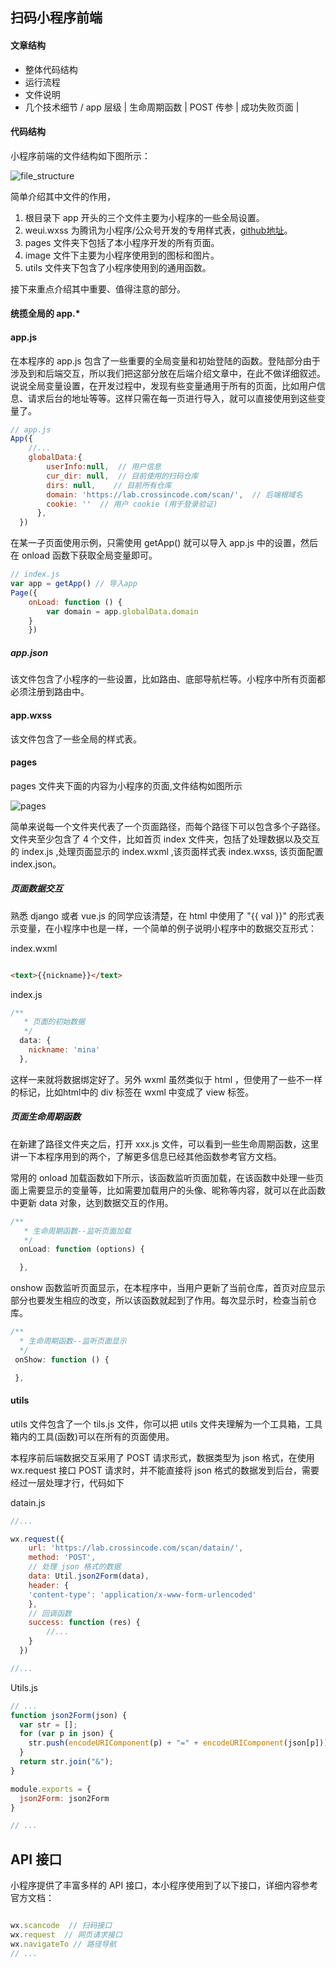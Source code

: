 ## 扫码小程序前端

#### 文章结构

- 整体代码结构
- 运行流程
- 文件说明
- 几个技术细节 / app 层级 | 生命周期函数 | POST 传参 | 成功失败页面 |  


#### 代码结构

小程序前端的文件结构如下图所示：

![file_structure](./image/file_structure.png)

简单介绍其中文件的作用，

1. 根目录下 app 开头的三个文件主要为小程序的一些全局设置。
2. weui.wxss 为腾讯为小程序/公众号开发的专用样式表，[github地址](https://github.com/weui/weui-wxss/)。
3. pages 文件夹下包括了本小程序开发的所有页面。
4. image 文件下主要为小程序使用到的图标和图片。
5. utils 文件夹下包含了小程序使用到的通用函数。

接下来重点介绍其中重要、值得注意的部分。

#### 统揽全局的 app.*

#### app.js

在本程序的 app.js 包含了一些重要的全局变量和初始登陆的函数。登陆部分由于涉及到和后端交互，所以我们把这部分放在后端介绍文章中，在此不做详细叙述。
说说全局变量设置，在开发过程中，发现有些变量通用于所有的页面，比如用户信息、请求后台的地址等等。这样只需在每一页进行导入，就可以直接使用到这些变量了。

```javascript
// app.js
App({
    //...
    globalData:{
        userInfo:null,  // 用户信息
        cur_dir: null,  // 目前使用的扫码仓库
        dirs: null,    // 目前所有仓库
        domain: 'https://lab.crossincode.com/scan/',  // 后端根域名
        cookie: ''  // 用户 cookie (用于登录验证)
      },
  })
```

在某一子页面使用示例，只需使用 getApp() 就可以导入 app.js 中的设置，然后在 onload 函数下获取全局变量即可。

```javascript
// index.js
var app = getApp() // 导入app
Page({
    onLoad: function () {
        var domain = app.globalData.domain
    }
    })
```

##### app.json

该文件包含了小程序的一些设置，比如路由、底部导航栏等。小程序中所有页面都必须注册到路由中。


#### app.wxss

该文件包含了一些全局的样式表。


#### pages

pages 文件夹下面的内容为小程序的页面,文件结构如图所示

![pages](./image/pages.png)

简单来说每一个文件夹代表了一个页面路径，而每个路径下可以包含多个子路径。文件夹至少包含了 4 个文件，比如首页 index 文件夹，包括了处理数据以及交互的 index.js ,处理页面显示的 index.wxml ,该页面样式表 index.wxss, 该页面配置 index.json。

##### 页面数据交互

熟悉 django 或者 vue.js 的同学应该清楚，在 html 中使用了 "{{ val }}" 的形式表示变量，在小程序中也是一样，一个简单的例子说明小程序中的数据交互形式：

index.wxml
```html

<text>{{nickname}}</text>

```

index.js
```javascript
/**
   * 页面的初始数据
   */
  data: {
    nickname: 'mina'
  },

```
这样一来就将数据绑定好了。另外 wxml 虽然类似于 html ，但使用了一些不一样的标记，比如html中的 div 标签在 wxml 中变成了 view 标签。

##### 页面生命周期函数

在新建了路径文件夹之后，打开 xxx.js 文件，可以看到一些生命周期函数，这里讲一下本程序用到的两个，了解更多信息已经其他函数参考官方文档。

常用的 onload 加载函数如下所示，该函数监听页面加载，在该函数中处理一些页面上需要显示的变量等，比如需要加载用户的头像、昵称等内容，就可以在此函数中更新 data 对象，达到数据交互的作用。

```javascript
/**
   * 生命周期函数--监听页面加载
   */
  onLoad: function (options) {

  },

```

onshow 函数监听页面显示，在本程序中，当用户更新了当前仓库，首页对应显示部分也要发生相应的改变，所以该函数就起到了作用。每次显示时，检查当前仓库。

```javascript
/**
  * 生命周期函数--监听页面显示
  */
 onShow: function () {

 },
```

#### utils

utils 文件包含了一个 tils.js 文件，你可以把 utils 文件夹理解为一个工具箱，工具箱内的工具(函数)可以在所有的页面使用。

本程序前后端数据交互采用了 POST 请求形式，数据类型为 json 格式，在使用 wx.request 接口 POST 请求时，并不能直接将 json 格式的数据发到后台，需要经过一层处理才行，代码如下

datain.js
```javascript
//...

wx.request({
    url: 'https://lab.crossincode.com/scan/datain/',
    method: 'POST',
    // 处理 json 格式的数据
    data: Util.json2Form(data),
    header: {
    'content-type': 'application/x-www-form-urlencoded'
    },
    // 回调函数
    success: function (res) {
        //...
    }
  })

//...
```

Utils.js

```javascript
// ...
function json2Form(json) {
  var str = [];
  for (var p in json) {
    str.push(encodeURIComponent(p) + "=" + encodeURIComponent(json[p]));
  }
  return str.join("&");
}

module.exports = {
  json2Form: json2Form
}

// ...
```

## API 接口

小程序提供了丰富多样的 API 接口，本小程序使用到了以下接口，详细内容参考官方文档：

```javascript

wx.scancode  // 扫码接口
wx.request  // 网页请求接口
wx.navigateTo // 路径导航
// ...

```
